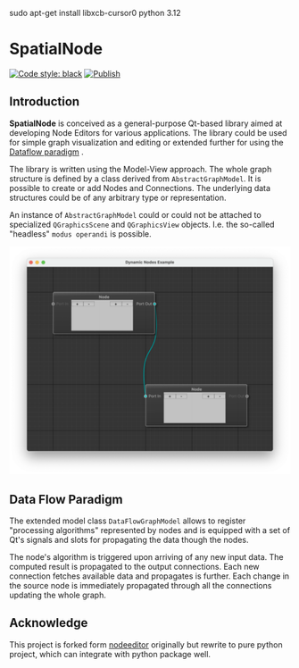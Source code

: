 sudo apt-get install libxcb-cursor0
python 3.12

# SpatialNode

[![Code style: black](https://img.shields.io/badge/code%20style-black-000000.svg)](https://github.com/psf/black)
[![Publish](https://github.com/SpatialForce/SpatialNode/actions/workflows/python-publish.yml/badge.svg)](https://github.com/SpatialForce/SpatialNode/actions/workflows/python-publish.yml)

## Introduction

**SpatialNode** is conceived as a general-purpose Qt-based library aimed at
developing Node Editors for various applications. The library could be used for
simple graph visualization and editing or extended further for using the
[Dataflow paradigm](https://en.wikipedia.org/wiki/Dataflow_programming) .

The library is written using the Model-View approach. The whole graph structure
is defined by a class derived from ``AbstractGraphModel``. It is possible to
create or add Nodes and Connections. The underlying data structures could be of
any arbitrary type or representation.

An instance of ``AbstractGraphModel`` could or could not be attached to
specialized ``QGraphicsScene`` and ``QGraphicsView`` objects. I.e. the so-called
"headless" `modus operandi` is possible.

![](./docs/capture.png)

## Data Flow Paradigm

The extended model class ``DataFlowGraphModel`` allows to register "processing
algorithms" represented by nodes and is equipped with a set of Qt's signals and
slots for propagating the data though the nodes.

The node's algorithm is triggered upon arriving of any new input data. The
computed result is propagated to the output connections. Each new connection
fetches available data and propagates is further. Each change in the source node
is immediately propagated through all the connections updating the whole graph.

## Acknowledge

This project is forked form [nodeeditor](https://github.com/paceholder/nodeeditor) originally but rewrite to pure python
project, which can integrate with python package well.
